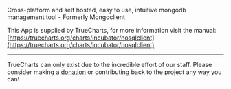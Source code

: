 Cross-platform and self hosted, easy to use, intuitive mongodb management tool - Formerly Mongoclient

This App is supplied by TrueCharts, for more information visit the manual: [https://truecharts.org/charts/incubator/nosqlclient](https://truecharts.org/charts/incubator/nosqlclient)

---

TrueCharts can only exist due to the incredible effort of our staff.
Please consider making a [donation](https://truecharts.org/sponsor) or contributing back to the project any way you can!
